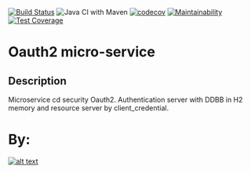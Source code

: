 [![Build Status](https://travis-ci.org/Milfist/oauth2-security.svg?branch=master)](https://travis-ci.org/Milfist/oauth2-security) ![Java CI with Maven](https://github.com/Milfist/oauth2-security/workflows/Java%20CI%20with%20Maven/badge.svg) [![codecov](https://codecov.io/gh/Milfist/oauth2-security/branch/master/graph/badge.svg)](https://codecov.io/gh/Milfist/oauth2-security) [![Maintainability](https://api.codeclimate.com/v1/badges/447578e7875c90add7c3/maintainability)](https://codeclimate.com/github/Milfist/oauth2-security/maintainability) [![Test Coverage](https://api.codeclimate.com/v1/badges/447578e7875c90add7c3/test_coverage)](https://codeclimate.com/github/Milfist/oauth2-security/test_coverage)

# Oauth2 micro-service

## Description

Microservice cd security Oauth2. Authentication server with DDBB in H2 memory and resource server by client_credential.


# By:

[![alt text](https://github.com/Milfist/Docs/blob/master/milfist.JPG)][0]

[0]: https://github.com/Milfist/
